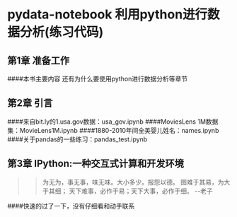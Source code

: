 # pydata-notebook 利用python进行数据分析(练习代码)

## 第1章 准备工作
####本书主要内容
还有为什么要使用python进行数据分析等章节

## 第2章 引言
####来自bit.ly的1.usa.gov数据：usa_gov.ipynb
####MoviesLens 1M数据集：MovieLens1M.ipynb
####1880-2010年间全美婴儿姓名：names.ipynb
####关于pandas的一些练习：pandas_test.ipynb

## 第3章 IPython:一种交互式计算和开发环境

>>为无为，事无事，味无味。大小多少。报怨以德。
>>图难于其易，为大于其细；
>>天下难事，必作于易；天下大事，必作于细。
>>--老子

####快速的过了一下，没有仔细看和动手联系
